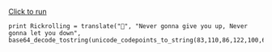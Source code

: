 [Click to run](https://dataexplorer.azure.com/clusters/help/databases/Samples?query=H4sIAAAAAAAEAE2NPW7DMAxGr0J4ioFvEB1HP0OukKEXMJxYMIQakmHLKXKTbF16wB6hlJOhAEVCfN8D5yXETB/h9rmkaQpxpDPlpY/r1Gd/qH6/f54VqLr4u19oTDH2NIa7p0faaJtB/8Hk874f0lcU6dqvXrfd4G9p8F1Oa5Zb42GLYV+UNie5vgrr3tAewaxgNbhpwEpBG2j5qRbOynA4GbQWzsDwK8cwR2gnokbr4CQiRGy2hUis2OVZQWrPsbIlyEpMlqrr+g//Zl4LCgEAAA==)

```kql
print Rickrolling = translate("🤘", "Never gonna give you up, Never gonna let you down", base64_decode_tostring(unicode_codepoints_to_string(83,110,86,122,100,67,66,104,98,109,57,48,97,71,86,121,73,69,116,49,99,51,82,118,73,71,104,104,89,50,116,108,99,103,61,61)))
```